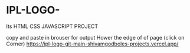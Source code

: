 # IPL-LOGO-
Its HTML CSS JAVASCRIPT PROJECT

copy and paste in brouser for output
Hower the edge of of page
(click on Corner)
https://ipl-logo-git-main-shivamgodboles-projects.vercel.app/
